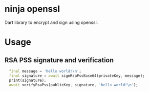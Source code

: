 # ninja openssl

Dart library to encrypt and sign using openssl.

# Usage

## RSA PSS signature and verification

```dart
  final message = 'hello world!\n';
  final signature = await signRsaPssBase64(privateKey, message);
  print(signature);
  await verifyRsaPss(publicKey, signature, 'hello world!\n');
```